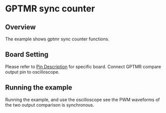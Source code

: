 # GPTMR sync counter

## Overview

The example shows gptmr sync counter functions.

## Board Setting

Please refer to [Pin Description](lab_board_resource) for specific board.
Connect GPTMR compare output pin to oscilloscope.


## Running the example

Running the example,  and use the oscilloscope see the PWM waveforms of the two output comparison is synchronous.

